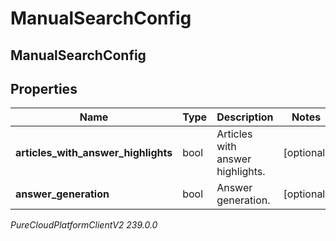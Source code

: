 # ManualSearchConfig

## ManualSearchConfig

## Properties

|Name | Type | Description | Notes|
|------------ | ------------- | ------------- | -------------|
| **articles_with_answer_highlights** | bool | Articles with answer highlights. | [optional] |
| **answer_generation** | bool | Answer generation. | [optional] |



_PureCloudPlatformClientV2 239.0.0_
